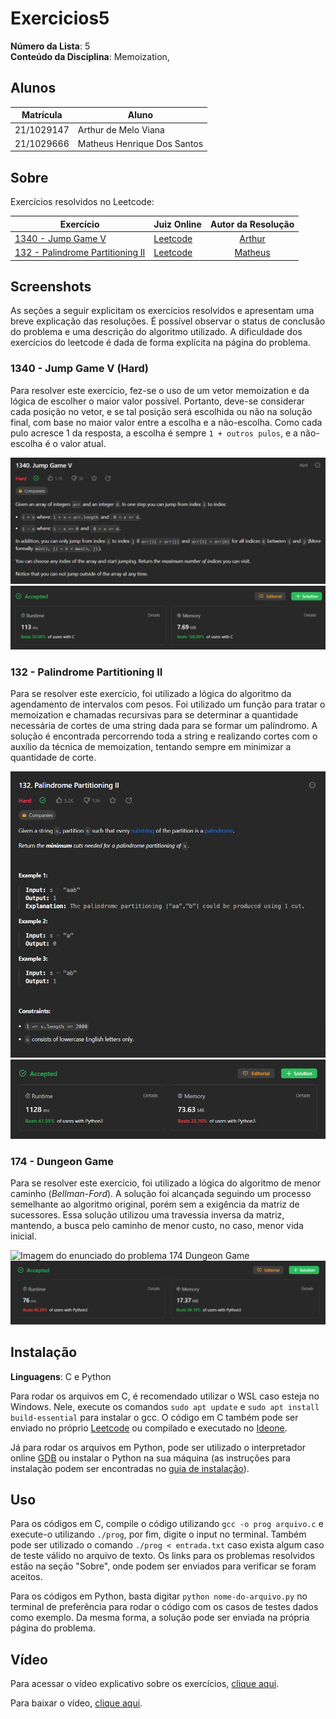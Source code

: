 # Exercicios5

**Número da Lista**: 5<br>
**Conteúdo da Disciplina**: Memoization, <br>

## Alunos

| Matrícula  | Aluno                       |
| ---------- | --------------------------- |
| 21/1029147 | Arthur de Melo Viana        |
| 21/1029666 | Matheus Henrique Dos Santos |

## Sobre

Exercícios resolvidos no Leetcode:

| Exercício                                                                                     | Juiz Online                       |           Autor da Resolução            |
| --------------------------------------------------------------------------------------------- | --------------------------------- | :-------------------------------------: |
| [1340 - Jump Game V](https://leetcode.com/problems/jump-game-v/)                              | [Leetcode](https://leetcode.com/) | [Arthur](https://github.com/arthurmlv)  |
| [132 - Palindrome Partitioning II](https://leetcode.com/problems/palindrome-partitioning-ii/) | [Leetcode](https://leetcode.com/) | [Matheus](https://github.com/mathonaut) |

## Screenshots

As seções a seguir explicitam os exercícios resolvidos e apresentam uma breve explicação das resoluções. É possível observar o status de conclusão do problema e uma descrição do algoritmo utilizado. A dificuldade dos exercícios do leetcode é dada de forma explícita na página do problema.

### 1340 - Jump Game V (Hard)

Para resolver este exercício, fez-se o uso de um vetor memoization e da lógica de escolher o maior valor possível. Portanto, deve-se considerar cada posição no vetor, e se tal posição será escolhida ou não na solução final, com base no maior valor entre a escolha e a não-escolha. Como cada pulo acresce 1 da resposta, a escolha é sempre `1 + outros pulos`, e a não-escolha é o valor atual.

![Imagem jump5](assets/jump5enun.png)
![Imagem jump5ac](assets/jump5.png)

### 132 - Palindrome Partitioning II

Para se resolver este exercício, foi utilizado a lógica do algoritmo da agendamento de intervalos com pesos. Foi utilizado um função para tratar o memoization e chamadas recursivas para se determinar a quantidade necessária de cortes de uma string dada para se formar um palíndromo. A solução é encontrada percorrendo toda a string e realizando cortes com o auxílio da técnica de memoization, tentando sempre em minimizar a quantidade de corte.

![Imagem do enunciado do problema 132 Palindrome Partitioning II](assets/132/enunciado132.png)
![Imagem da solução aceita para o problema 132](assets/132/132.png)

### 174 - Dungeon Game

Para se resolver este exercício, foi utilizado a lógica do algoritmo de menor caminho (_Bellman-Ford_). A solução foi alcançada seguindo um processo semelhante ao algoritmo original, porém sem a exigência da matriz de sucessores. Essa solução utilizou uma travessia inversa da matriz, mantendo, a busca pelo caminho de menor custo, no caso, menor vida inicial.

![Imagem do enunciado do problema 174 Dungeon Game](assets/174/enunciado74.png)
![Imagem da solução aceita para o problema 174](assets/174/174.png)

## Instalação

**Linguagens**: C e Python<br>

Para rodar os arquivos em C, é recomendado utilizar o WSL caso esteja no Windows. Nele, execute os comandos `sudo apt update` e `sudo apt install build-essential` para instalar o gcc. O código em C também pode ser enviado no próprio [Leetcode](https://leetcode.com/) ou compilado e executado no [Ideone](https://ideone.com/).

Já para rodar os arquivos em Python, pode ser utilizado o interpretador online [GDB](https://www.onlinegdb.com/) ou instalar o Python na sua máquina (as instruções para instalação podem ser encontradas no [guia de instalação](https://wiki.python.org/moin/BeginnersGuide/Download)).

## Uso

Para os códigos em C, compile o código utilizando `gcc -o prog arquivo.c` e execute-o utilizando `./prog`, por fim, digite o input no terminal. Também pode ser utilizado o comando `./prog < entrada.txt` caso exista algum caso de teste válido no arquivo de texto. Os links para os problemas resolvidos estão na seção "Sobre", onde podem ser enviados para verificar se foram aceitos.

Para os códigos em Python, basta digitar `python nome-do-arquivo.py` no terminal de preferência para rodar o código com os casos de testes dados como exemplo. Da mesma forma, a solução pode ser enviada na própria página do problema.

## Vídeo

Para acessar o vídeo explicativo sobre os exercícios, [clique aqui](https://www.youtube.com/embed/).

Para baixar o vídeo, [clique aqui](apresentacao.mp4).
